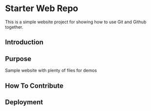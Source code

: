 # Starter Web Repo

This is a simple website project for showing how to use Git and Github together.

## Introduction

## Purpose

Sample website with plenty of files for demos

## How To Contribute

## Deployment
